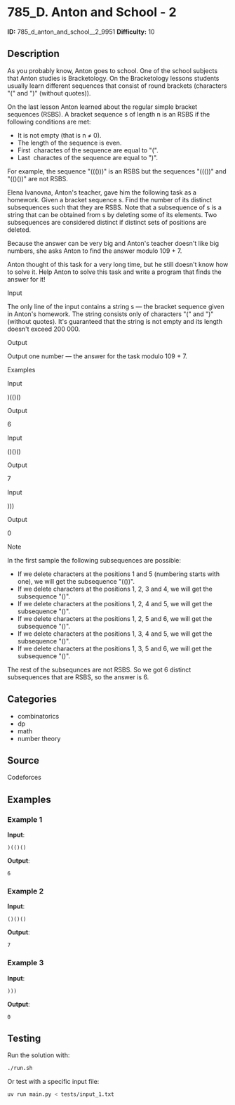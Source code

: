 # 785_D. Anton and School - 2

**ID:** 785_d_anton_and_school__2_9951
**Difficulty:** 10

## Description

As you probably know, Anton goes to school. One of the school subjects that Anton studies is Bracketology. On the Bracketology lessons students usually learn different sequences that consist of round brackets (characters "(" and ")" (without quotes)).

On the last lesson Anton learned about the regular simple bracket sequences (RSBS). A bracket sequence s of length n is an RSBS if the following conditions are met:

  * It is not empty (that is n ≠ 0). 
  * The length of the sequence is even. 
  * First <image> charactes of the sequence are equal to "(". 
  * Last <image> charactes of the sequence are equal to ")". 



For example, the sequence "((()))" is an RSBS but the sequences "((())" and "(()())" are not RSBS.

Elena Ivanovna, Anton's teacher, gave him the following task as a homework. Given a bracket sequence s. Find the number of its distinct subsequences such that they are RSBS. Note that a subsequence of s is a string that can be obtained from s by deleting some of its elements. Two subsequences are considered distinct if distinct sets of positions are deleted.

Because the answer can be very big and Anton's teacher doesn't like big numbers, she asks Anton to find the answer modulo 109 + 7.

Anton thought of this task for a very long time, but he still doesn't know how to solve it. Help Anton to solve this task and write a program that finds the answer for it!

Input

The only line of the input contains a string s — the bracket sequence given in Anton's homework. The string consists only of characters "(" and ")" (without quotes). It's guaranteed that the string is not empty and its length doesn't exceed 200 000.

Output

Output one number — the answer for the task modulo 109 + 7.

Examples

Input

)(()()


Output

6


Input

()()()


Output

7


Input

)))


Output

0

Note

In the first sample the following subsequences are possible:

  * If we delete characters at the positions 1 and 5 (numbering starts with one), we will get the subsequence "(())". 
  * If we delete characters at the positions 1, 2, 3 and 4, we will get the subsequence "()". 
  * If we delete characters at the positions 1, 2, 4 and 5, we will get the subsequence "()". 
  * If we delete characters at the positions 1, 2, 5 and 6, we will get the subsequence "()". 
  * If we delete characters at the positions 1, 3, 4 and 5, we will get the subsequence "()". 
  * If we delete characters at the positions 1, 3, 5 and 6, we will get the subsequence "()". 



The rest of the subsequnces are not RSBS. So we got 6 distinct subsequences that are RSBS, so the answer is 6.

## Categories

- combinatorics
- dp
- math
- number theory

## Source

Codeforces

## Examples

### Example 1

**Input**:
```
)(()()
```

**Output**:
```
6
```

### Example 2

**Input**:
```
()()()
```

**Output**:
```
7
```

### Example 3

**Input**:
```
)))
```

**Output**:
```
0
```


## Testing

Run the solution with:

```bash
./run.sh
```

Or test with a specific input file:

```bash
uv run main.py < tests/input_1.txt
```
